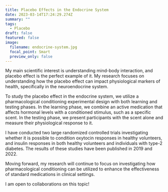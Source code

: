 ```yaml
---
title: Placebo Effects in the Endocrine System
date: 2023-03-14T17:24:29.274Z
summary: ""
tags:
  - Placebo
draft: false
featured: false
image:
  filename: endocrine-system.jpg
  focal_point: Smart
  preview_only: false
---
```

 My main scientific interest is understanding mind-body interaction, and placebo effect is the perfect example of it. My research focuses on understanding how the placebo effect can impact physiological markers of health, specifically in the neuroendocrine system. 

To study the placebo effect in the endocrine system, we utilize a pharmacological conditioning experimental design with both learning and testing phases. In the learning phase, we combine an active medication that affects hormonal levels with a conditioned stimulus, such as a specific scent. In the testing phase, we present participants with the scent alone and measure their physiological response to it.

I have conducted two large randomized controlled trials investigating whether it is possible to condition oxytocin responses in healthy volunteers, and insulin responses in both healthy volunteers and individuals with type-2 diabetes. The results of these studies have been published in 2019 and 2022.

Moving forward, my research will continue to focus on investigating how pharmacological conditioning can be utilized to enhance the effectiveness of standard medications in clinical settings.

I am open to collaborations on this topic!